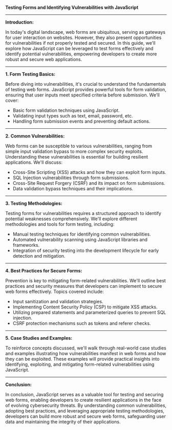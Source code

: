 **Testing Forms and Identifying Vulnerabilities with JavaScript**

---

**Introduction:**

In today's digital landscape, web forms are ubiquitous, serving as gateways for user interaction on websites. However, they also present opportunities for vulnerabilities if not properly tested and secured. In this guide, we'll explore how JavaScript can be leveraged to test forms effectively and identify potential vulnerabilities, empowering developers to create more robust and secure web applications.

---

**1. Form Testing Basics:**

Before diving into vulnerabilities, it's crucial to understand the fundamentals of testing web forms. JavaScript provides powerful tools for form validation, ensuring that user inputs meet specified criteria before submission. We'll cover:

- Basic form validation techniques using JavaScript.
- Validating input types such as text, email, password, etc.
- Handling form submission events and preventing default actions.

---

**2. Common Vulnerabilities:**

Web forms can be susceptible to various vulnerabilities, ranging from simple input validation bypass to more complex security exploits. Understanding these vulnerabilities is essential for building resilient applications. We'll discuss:

- Cross-Site Scripting (XSS) attacks and how they can exploit form inputs.
- SQL Injection vulnerabilities through form submissions.
- Cross-Site Request Forgery (CSRF) and its impact on form submissions.
- Data validation bypass techniques and their implications.

---

**3. Testing Methodologies:**

Testing forms for vulnerabilities requires a structured approach to identify potential weaknesses comprehensively. We'll explore different methodologies and tools for form testing, including:

- Manual testing techniques for identifying common vulnerabilities.
- Automated vulnerability scanning using JavaScript libraries and frameworks.
- Integration of security testing into the development lifecycle for early detection and mitigation.

---

**4. Best Practices for Secure Forms:**

Prevention is key to mitigating form-related vulnerabilities. We'll outline best practices and security measures that developers can implement to secure web forms effectively. Topics covered include:

- Input sanitization and validation strategies.
- Implementing Content Security Policy (CSP) to mitigate XSS attacks.
- Utilizing prepared statements and parameterized queries to prevent SQL injection.
- CSRF protection mechanisms such as tokens and referer checks.

---

**5. Case Studies and Examples:**

To reinforce concepts discussed, we'll walk through real-world case studies and examples illustrating how vulnerabilities manifest in web forms and how they can be exploited. These examples will provide practical insights into identifying, exploiting, and mitigating form-related vulnerabilities using JavaScript.

---

**Conclusion:**

In conclusion, JavaScript serves as a valuable tool for testing and securing web forms, enabling developers to create resilient applications in the face of evolving cybersecurity threats. By understanding common vulnerabilities, adopting best practices, and leveraging appropriate testing methodologies, developers can build more robust and secure web forms, safeguarding user data and maintaining the integrity of their applications.

